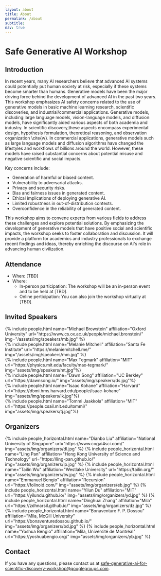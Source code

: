 ```yaml
---
layout: about
title: About
permalink: /about
subtitle:
nav: true
---
```


# Safe Generative AI Workshop

## Introduction
In recent years, many AI researchers believe that advanced AI systems could potentially put human society at risk, especially if these systems become smarter than humans. Generative models have been the major driving force behind the development of advanced AI in the past two years. This workshop emphasizes AI safety concerns related to the use of generative models in basic machine learning research, scientific discoveries, and industrial/commercial applications. Generative models, including large language models, vision-language models, and diffusion models, have significantly aided various aspects of both academia and industry. In scientific discovery,these aspects encompass experimental design, hypothesis formulation, theoretical reasoning, and observation organization \cite{w}. In commercial applications, generative models such as large language models and diffusion algorithms have changed the lifestyles and workflows of billions around the world. However, these models have raised substantial concerns about potential misuse and negative scientific and social impacts.

Key concerns include:
- Generation of harmful or biased content.
- Vulnerability to adversarial attacks.
- Privacy and security risks.
- Bias and fairness issues in generated content.
- Ethical implications of deploying generative AI.
- Limited robustness in out-of-distribution contexts.
- Overconfidence in the reliability of generated content.

This workshop aims to convene experts from various fields to address these challenges and explore potential solutions. By emphasizing the development of generative models that have positive social and scientific impacts, the workshop seeks to foster collaboration and discussion. It will provide a platform for academics and industry professionals to exchange recent findings and ideas, thereby enriching the discourse on AI's role in advancing human civilization.

## Attendance
- When: [TBD]
- Where: 
  - In-person participation: The workshop will be an in-person event and to be held at [TBD].
  - Online perticipation: You can also join the workshop virtually at [TBD].

## Invited Speakers
<div class="row projects pt-1 pb-1">
    <div class="col-sm-4">
        {% include people.html name="Michael Browstein" affiliation="Oxford University" url="https://www.cs.ox.ac.uk/people/michael.bronstein/" img="/assets/img/speakers/mb.jpg" %}
    </div>
    <div class="col-sm-4">
      {% include people.html name="Melanie Mitchell" affiliation="Santa Fe Institute" url="https://melaniemitchell.me/" img="/assets/img/speakers/mm.jpg" %}
    </div>
    <div class="col-sm-4">
      {% include people.html name="Max Tegmark" affiliation="MIT" url="https://physics.mit.edu/faculty/max-tegmark/" img="assets/img/speakers/mt.jpg"%}
    </div>
    <div class="col-sm-4">
      {% include people.html name="Dawn Song" affiliation="UC Berkley" url="https://dawnsong.io/" img="assets/img/speakers/ds.jpg"%}
    </div>
    <div class="col-sm-4">
      {% include people.html name="Isaac Kohane" affiliation="Harvard" url="https://dbmi.hms.harvard.edu/people/isaac-kohane" img="assets/img/speakers/ik.jpg"%}
    </div>
    <div class="col-sm-4">
      {% include people.html name="Tommi Jaakkola" affiliation="MIT" url="https://people.csail.mit.edu/tommi/" img="assets/img/speakers/tj.jpg"%}
    </div>
</div>

## Organizers
<div class="row row-cols-2 projects pt-3 pb-3">
  {% include people_horizontal.html name="Dianbo Liu" affiliation="National University of Singapore" url="https://www.cogai4sci.com/" img="assets/img/organizers/dl.jpg" %}
  {% include people_horizontal.html name="Ling Pan" affiliation="Hong Kong University of Science and
Technology" url="https://ling-pan.github.io/" img="assets/img/organizers/lp.jpg" %}
  {% include people_horizontal.html name="Tailin Wu" affiliation="Westlake University" url="https://tailin.org/" img="assets/img/organizers/tw.jpg" %}
  {% include people_horizontal.html name="Emmanuel Bengio" affiliation="Recursion" url="https://folinoid.com/" img="assets/img/organizers/eb.jpg" %}
  {% include people_horizontal.html name="Yilun Du" affiliation="MIT" url="https://yilundu.github.io/" img="assets/img/organizers/yd.jpg" %}
  {% include people_horizontal.html name="Dinghuai Zhang" affiliation="Mila" url="https://zdhnarsil.github.io/" img="assets/img/organizers/dz.jpg" %}
  {% include people_horizontal.html name="Bonaventure F. P. Dossou" affiliation="Mila, McGill University" url="https://bonaventuredossou.github.io/" img="assets/img/organizers/bd.jpg" %}
  {% include people_horizontal.html name="Yoshua Bengio" affiliation="Mila, Université de Montréal" url="https://yoshuabengio.org/" img="assets/img/organizers/yb.jpg" %}
  </div>

## Contact
If you have any questions, please contact us at [safe-generative-ai-for-scientific-discovery-workshop@googlegroups.com](mailto:safe-generative-ai-for-scientific-discovery-workshop@googlegroups.com).


